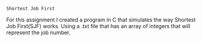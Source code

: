     Shortest Job First

For this assignment I created a program in C that simulates the way Shortest Job First(SJF) works. Using a .txt file that has an array of integers that will represent the job number. 
